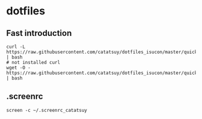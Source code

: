 dotfiles
==================================

## Fast introduction

    curl -L https://raw.githubusercontent.com/catatsuy/dotfiles_isucon/master/quick.sh | bash
    # not installed curl
    wget -O - https://raw.githubusercontent.com/catatsuy/dotfiles_isucon/master/quick.sh | bash


## .screenrc

    screen -c ~/.screenrc_catatsuy

